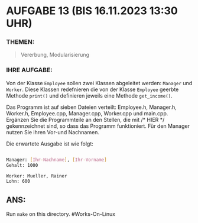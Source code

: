 # AUFGABE 13 (BIS 16.11.2023 13:30 UHR)

### THEMEN:

> Vererbung, Modularisierung

### IHRE AUFGABE:

Von der Klasse `Employee` sollen zwei Klassen abgeleitet werden: `Manager` und `Worker`. Diese Klassen redefnieren die von der Klasse `Employee` geerbte Methode `print()` und definieren jeweils eine Methode `get_income()`.

Das Programm ist auf sieben Dateien verteilt: Employee.h, Manager.h, Worker.h, Employee.cpp, Manager.cpp, Worker.cpp und main.cpp.
Ergänzen Sie die Programmteile an den Stellen, die mit /* HIER */ gekennzeichnet sind, so dass das Programm funktioniert. Für den Manager nutzen Sie ihren Vor-und Nachnamen.

Die erwartete Ausgabe ist wie folgt:

```bash

Manager: [Ihr-Nachname], [Ihr-Vorname]
Gehalt: 1000

Worker: Mueller, Rainer
Lohn: 600

```

## ANS:

Run `make` on this directory. #Works-On-Linux

